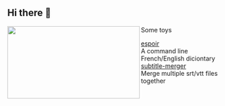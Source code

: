 ## Hi there 👋
<div>
    <img align="left" width="300" height="165" src="https://github-readme-stats.vercel.app/api/top-langs/?username=imakira&layout=compact">
    <div>
        Some toys
        <dl>
            <dt>
                <a href="https://github.com/imakira/espoir">espoir</a>
            </dt>
            <dd>A command line French/English diciontary</dd>
            <dt>
                <a href="https://github.com/imakira/subtitle-merger">subtitle-merger</a>
            </dt>
            <dd>Merge multiple srt/vtt files together</dd>
        </dl>
    </div>
</div>
